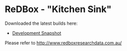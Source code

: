 ReDBox - "Kitchen Sink"  
====================
Downloaded the latest builds here:

* [Development Snapshot](http://dev.redboxresearchdata.com.au/nexus/service/local/artifact/maven/redirect?r=snapshots&g=com.googlecode.redbox-mint&a=redbox-build-dev-all&v=LATEST&c=build&e=tar.gz)
 
 Please refer to http://www.redboxresearchdata.com.au/
 